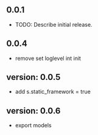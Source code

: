 ## 0.0.1

* TODO: Describe initial release.

## 0.0.4
* remove set loglevel int init

## version: 0.0.5
*   add s.static_framework = true

## version: 0.0.6
*   export models